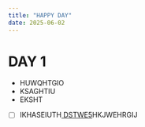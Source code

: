 ```yaml
---
title: "HAPPY DAY"
date: 2025-06-02
---
```


# DAY 1
- HUWQHTGIO
- KSAGHTIU
- EKSHT

- [ ] IKHASEIUTH[ DSTWE5](https://yuanbao.tencent.com/chat/naQivTmsDa/d89b193a-d86e-49fe-a4b9-4e711e78c19b)HKJWEHRGIJ
